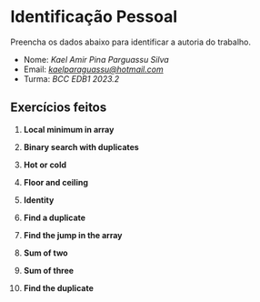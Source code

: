 # Identificação Pessoal

Preencha os dados abaixo para identificar a autoria do trabalho.

- Nome: *Kael Amir Pina Parguassu Silva*
- Email: *<kaelparaguassu@hotmail.com>*
- Turma: *BCC EDB1 2023.2*

## Exercícios feitos

1. **Local minimum in array**

4. **Binary search with duplicates**

5. **Hot or cold**

6. **Floor and ceiling**

7. **Identity**

8. **Find a duplicate**

10. **Find the jump in the array**

12. **Sum of two**

13. **Sum of three**

14. **Find the duplicate**